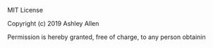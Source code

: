 MIT License

Copyright (c) 2019 Ashley Allen

Permission is hereby granted, free of charge, to any person obtainin